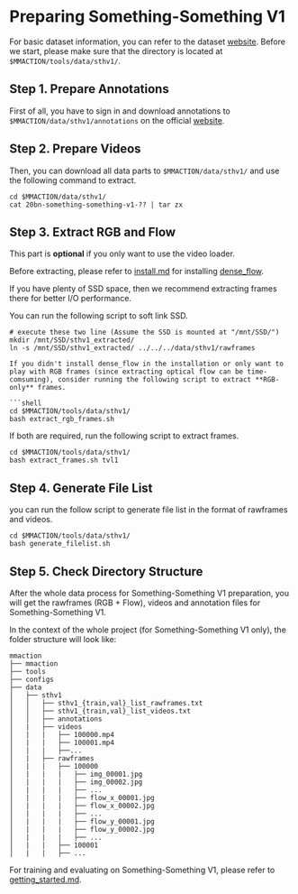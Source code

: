 # Preparing Something-Something V1

For basic dataset information, you can refer to the dataset [website](https://20bn.com/datasets/something-something/v1).
Before we start, please make sure that the directory is located at `$MMACTION/tools/data/sthv1/`.

## Step 1. Prepare Annotations

First of all, you have to sign in and download annotations to `$MMACTION/data/sthv1/annotations` on the official [website](https://20bn.com/datasets/something-something/v1).

## Step 2. Prepare Videos

Then, you can download all data parts to `$MMACTION/data/sthv1/` and use the following command to extract.

```shell
cd $MMACTION/data/sthv1/
cat 20bn-something-something-v1-?? | tar zx
```

## Step 3. Extract RGB and Flow

This part is **optional** if you only want to use the video loader.

Before extracting, please refer to [install.md](/docs/install.md) for installing [dense_flow](https://github.com/innerlee/denseflow).

If you have plenty of SSD space, then we recommend extracting frames there for better I/O performance.

You can run the following script to soft link SSD.

```shell
# execute these two line (Assume the SSD is mounted at "/mnt/SSD/")
mkdir /mnt/SSD/sthv1_extracted/
ln -s /mnt/SSD/sthv1_extracted/ ../../../data/sthv1/rawframes

If you didn't install dense_flow in the installation or only want to play with RGB frames (since extracting optical flow can be time-comsuming), consider running the following script to extract **RGB-only** frames.

```shell
cd $MMACTION/tools/data/sthv1/
bash extract_rgb_frames.sh
```

If both are required, run the following script to extract frames.

```shell
cd $MMACTION/tools/data/sthv1/
bash extract_frames.sh tvl1
```

## Step 4. Generate File List

you can run the follow script to generate file list in the format of rawframes and videos.

```shell
cd $MMACTION/tools/data/sthv1/
bash generate_filelist.sh
```

## Step 5. Check Directory Structure

After the whole data process for Something-Something V1 preparation,
you will get the rawframes (RGB + Flow), videos and annotation files for Something-Something V1.

In the context of the whole project (for Something-Something V1 only), the folder structure will look like:

```
mmaction
├── mmaction
├── tools
├── configs
├── data
│   ├── sthv1
│   │   ├── sthv1_{train,val}_list_rawframes.txt
│   │   ├── sthv1_{train,val}_list_videos.txt
│   │   ├── annotations
│   |   ├── videos
│   |   |   ├── 100000.mp4
│   |   |   ├── 100001.mp4
│   |   |   ├──...
│   |   ├── rawframes
│   |   |   ├── 100000
│   |   |   |   ├── img_00001.jpg
│   |   |   |   ├── img_00002.jpg
│   |   |   |   ├── ...
│   |   |   |   ├── flow_x_00001.jpg
│   |   |   |   ├── flow_x_00002.jpg
│   |   |   |   ├── ...
│   |   |   |   ├── flow_y_00001.jpg
│   |   |   |   ├── flow_y_00002.jpg
│   |   |   |   ├── ...
│   |   |   ├── 100001
│   |   |   ├── ...

```

For training and evaluating on Something-Something V1, please refer to [getting_started.md](/docs/getting_started.md).
